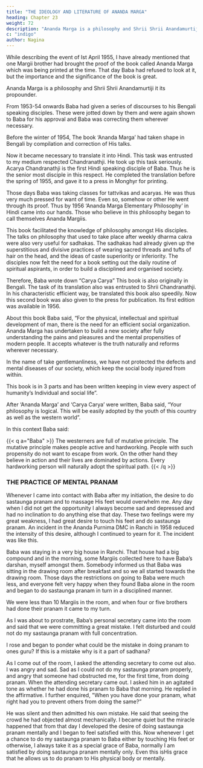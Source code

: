 ```yaml
---
title: "THE IDEOLOGY AND LITERATURE OF ANANDA MARGA"
heading: Chapter 23
weight: 72
description: "Ananda Marga is a philosophy and Shrii Shrii Anandamurtiji it its propounder"
c: "indigo"
author: Nagina
---
```



While describing the event of Ist April 1955, I have already mentioned that one
Margii brother had brought the proof of the book called Ananda Marga which was being
printed at the time. That day Baba had refused to look at it, but the importance and the
significance of the book is great. 

Ananda Marga is a philosophy and Shrii Shrii Anandamurtiji it its propounder.

<!-- This is the most powerful philosophical treatise of modern times.

So far we were doing pracar on the basis of telling people what we had heard from Baba. But the necessity of a book of philosophy was becoming more and more evident. -->

From 1953-54 onwards Baba had given a series of discourses to his Bengali speaking disciples. These were jotted down by them and were again shown to Baba for his approval and Baba was correcting them wherever necessary.

Before the winter of 1954, The book ‘Ananda Marga’ had taken shape in Bengali by compilation and correction of His talks. 

Now it became necessary to translate it into Hindi. This task was entrusted to my medium
respected Chandranathji. He took up this task seriously. Acarya Chandranathji is the
first Hindi speaking disciple of Baba. Thus he is the senior most disciple in this respect.
He completed the translation before the spring of 1955, and gave it to a press in
Monghyr for printing.

Those days Baba was taking classes for tattvikas and acaryas. He was thus very much pressed for want of time. Even so, somehow or other He went through its proof. Thus by 1956 ‘Ananda Marga Elementary Philosophy’ in Hindi came into our hands. Those who believe in this philosophy began to call themselves Ananda Margiis.

This book facilitated the knowledge of philosophy amongst His disciples. The talks on philosophy that used to take place after weekly dharma cakra were also very useful for sadhakas. The sadhakas had already given up the superstitious and divisive practices of wearing sacred threads and tufts of hair on the head, and the ideas of caste superiority or inferiority. The disciples now felt the need for a book setting out the daily routine of spiritual aspirants, in order to build a disciplined and organised society. 

Therefore, Baba wrote down “Carya Carya” This book is also originally in Bengali. The task of its translation also was entrusted to Shrii Chandranathji. In his characteristic efficient way, be translated this book also speedily. Now this second book was also given to the press for publication. Its first edition was available in 1956.

About this book Baba said, “For the physical, intellectual and spiritual
development of man, there is the need for an efficient social organization. Ananda
Marga has undertaken to build a new society after fully understanding the pains and
pleasures and the mental propensities of modern people. It accepts whatever is the
truth naturally and reforms wherever necessary.

In the name of take gentlemanliness, we have not protected the defects and mental diseases of our society, which keep the social body injured from within. 

This book is in 3 parts and has been written keeping in view every aspect of humanity’s Individual and social life”. 

After ‘Ananda Marga’ and ‘Carya Carya’ were written, Baba said, “Your philosophy is logical. This will be easily adopted by the youth of this country as well as the western world”.

In this context Baba said:

{{< q a="Baba" >}}
The westerners are full of mutative principle. The mutative principle makes people active and hardworking. People with such propensity do not want to escape from work. On the other hand they believe in action and their lives are dominated by actions. Every hardworking person will naturally adopt the spiritual path.
{{< /q >}}

<!-- As the pracar of Ananda Marga advanced Baba was kind enough to give us
further necessary literature at the appropriate time. In order to materialise this
philosophy Baba trained the acaryas.
Salutations to Baba the Inspirer of the Devotees -->

### THE PRACTICE OF MENTAL PRANAM

Whenever I came into contact with Baba after my initiation, the desire to do
sastaunga pranam and to massage His feet would overwhelm me. Any day when I did
not get the opportunity I always become sad and depressed and had no inclination to
do anything else that day. These two feelings were my great weakness, I had great
desire to touch his feet and do sastaunga pranam. An incident in the Ananda Purnima
DMC in Ranchi in 1958 reduced the intensity of this desire, although I continued to
yearn for it. The incident was like this.

Baba was staying in a very big house in Ranchi. That house had a big
compound and in the morning, some Margiis collected here to have Baba’s darshan,
myself amongst them. Somebody informed us that Baba was sitting in the drawing
room after breakfast and so we all started towards the drawing room. Those days the
restrictions on going to Baba were much less, and everyone felt very happy when they
found Baba alone in the room and began to do sastaunga pranam in turn in a
disciplined manner.

We were less than 10 Margiis in the room, and when four or five brothers had
done their pranam it came to my turn. 

As I was about to prostrate, Baba’s personal
secretary came into the room and said that we were committing a great mistake. I felt
disturbed and could not do my sastaunga pranam with full concentration. 

I rose and
began to ponder what could be the mistake in doing pranam to ones guru? If this is a
mistake why is it a part of sadhana?

As I come out of the room, I asked the attending secretary to come out also. I
was angry and sad. Sad as I could not do my sastaunga pranam properly, and angry
that someone had obstructed me, for the first time, from doing pranam. When the
attending secretary came out. I asked him in an agitated tone as whether he had done
his pranam to Baba that morning. He replied in the affirmative.
I further enquired, "When you have done your pranam, what right had you to
prevent others from doing the same?”

He was silent and then admitted his own mistake. He said that seeing the crowd
he had objected almost mechanically. I became quiet but the miracle happened that
from that day I developed the desire of doing sastaunga pranam mentally and I began
to feel satisfied with this. Now whenever I get a chance to do my sastaunga pranam to
Baba either by touching His feet or otherwise, I always take it as a special grace of
Baba, normally I am satisfied by doing sastaunga pranam mentally only. Even this isHis grace that he allows us to do pranam to His physical body or mentally.

